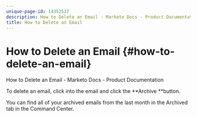 ```yaml
---
unique-page-id: 14352527
description: How to Delete an Email - Marketo Docs - Product Documentation
title: How to Delete an Email
---
```


# How to Delete an Email {#how-to-delete-an-email}

How to Delete an Email - Marketo Docs - Product Documentation

To delete an email, click into the email and click the **Archive **button.

You can find all of your archived emails from the last month in the Archived tab in the Command Center.
